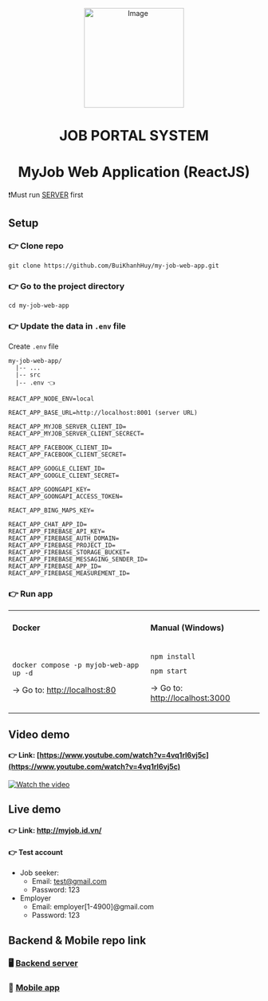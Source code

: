 <p align="center">
 
 <img src="https://github.com/BuiKhanhHuy/my-job-web-app/assets/69914972/3252a6c3-4ec7-46cd-8265-e1d42ade58ea" width="200"  alt="Image" />
 
</p>
<h1 align="center">JOB PORTAL SYSTEM</h1>
<h1 align="center">MyJob Web Application (ReactJS)</h1>

❗Must run [SERVER](https://github.com/BuiKhanhHuy/myjob_api) first

## Setup

### 👉 Clone repo

```plaintext
git clone https://github.com/BuiKhanhHuy/my-job-web-app.git
```

### 👉 Go to the project directory

```plaintext
cd my-job-web-app
```

### 👉 Update the data in `.env` file

Create `.env` file

```plaintext
my-job-web-app/
  |-- ...
  |-- src
  |-- .env 👈
```

```plaintext
REACT_APP_NODE_ENV=local

REACT_APP_BASE_URL=http://localhost:8001 (server URL)

REACT_APP_MYJOB_SERVER_CLIENT_ID=
REACT_APP_MYJOB_SERVER_CLIENT_SECRECT=

REACT_APP_FACEBOOK_CLIENT_ID=
REACT_APP_FACEBOOK_CLIENT_SECRET=

REACT_APP_GOOGLE_CLIENT_ID=
REACT_APP_GOOGLE_CLIENT_SECRET=

REACT_APP_GOONGAPI_KEY=
REACT_APP_GOONGAPI_ACCESS_TOKEN=

REACT_APP_BING_MAPS_KEY=

REACT_APP_CHAT_APP_ID=
REACT_APP_FIREBASE_API_KEY=
REACT_APP_FIREBASE_AUTH_DOMAIN=
REACT_APP_FIREBASE_PROJECT_ID=
REACT_APP_FIREBASE_STORAGE_BUCKET=
REACT_APP_FIREBASE_MESSAGING_SENDER_ID=
REACT_APP_FIREBASE_APP_ID=
REACT_APP_FIREBASE_MEASUREMENT_ID=
```

### 👉 Run app

<table><tbody><tr><td><h4>Docker</h4></td><td><h4>Manual (Windows)</h4></td></tr><tr><td><pre><code class="language-plaintext">docker compose -p myjob-web-app up -d</code></pre><p>→ Go to: <a href="http://localhost:80">http://localhost:80</a></p></td><td><pre><code class="language-plaintext">npm install</code></pre><pre><code class="language-plaintext">npm start</code></pre><p>→ Go to: <a href="http://localhost:3000">http://localhost:3000</a></p></td></tr></tbody></table>

## Video demo

#### **👉 Link**: [https://www.youtube.com/watch?v=4vq1rl6vj5c](https://www.youtube.com/watch?v=4vq1rl6vj5c)

[![Watch the video](https://github.com/BuiKhanhHuy/my-job-web-app/assets/69914972/6ed3db35-f195-4295-b152-a861fa30b3d7)](https://www.youtube.com/watch?v=4vq1rl6vj5c)

## Live demo

#### 👉 Link: http://myjob.id.vn/

#### 👉 Test account

*   Job seeker:
    *   Email: test@gmail.com
    *   Password: 123
*   Employer
    *   Email: employer\[1-4900\]@gmail.com
    *   Password: 123

## Backend & Mobile repo link

### 🖥️ [Backend server](https://github.com/BuiKhanhHuy/myjob_api)

### 📱 [Mobile app](https://github.com/BuiKhanhHuy/MyJobApp)
